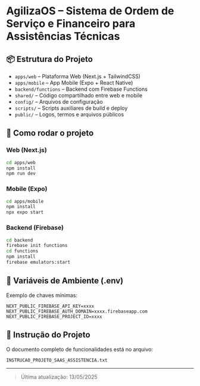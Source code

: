 # AgilizaOS – Sistema de Ordem de Serviço e Financeiro para Assistências Técnicas

## 📦 Estrutura do Projeto
- `apps/web` – Plataforma Web (Next.js + TailwindCSS)
- `apps/mobile` – App Mobile (Expo + React Native)
- `backend/functions` – Backend com Firebase Functions
- `shared/` – Código compartilhado entre web e mobile
- `config/` – Arquivos de configuração
- `scripts/` – Scripts auxiliares de build e deploy
- `public/` – Logos, termos e arquivos públicos

## 🚀 Como rodar o projeto

### Web (Next.js)
```bash
cd apps/web
npm install
npm run dev
```

### Mobile (Expo)
```bash
cd apps/mobile
npm install
npx expo start
```

### Backend (Firebase)
```bash
cd backend
firebase init functions
cd functions
npm install
firebase emulators:start
```

## 🔐 Variáveis de Ambiente (.env)
Exemplo de chaves mínimas:
```
NEXT_PUBLIC_FIREBASE_API_KEY=xxxx
NEXT_PUBLIC_FIREBASE_AUTH_DOMAIN=xxxx.firebaseapp.com
NEXT_PUBLIC_FIREBASE_PROJECT_ID=xxxx
```

## 📄 Instrução do Projeto
O documento completo de funcionalidades está no arquivo:
```
INSTRUCAO_PROJETO_SAAS_ASSISTENCIA.txt
```

---

> Última atualização: 13/05/2025

